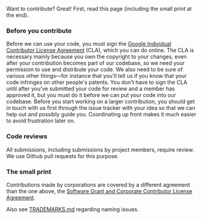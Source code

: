 Want to contribute? Great! First, read this page (including the small print
at the end).

### Before you contribute
Before we can use your code, you must sign the
[Google Individual Contributor License
Agreement](https://cla.developers.google.com/about/google-individual) 
(CLA), which you can do online. The CLA is necessary mainly because you own the
copyright to your changes, even after your contribution becomes part of our
codebase, so we need your permission to use and distribute your code. We also
need to be sure of various other things—for instance that you'll tell us if you
know that your code infringes on other people's patents. You don't have to sign
the CLA until after you've submitted your code for review and a member has
approved it, but you must do it before we can put your code into our codebase.
Before you start working on a larger contribution, you should get in touch with
us first through the issue tracker with your idea so that we can help out and
possibly guide you. Coordinating up front makes it much easier to avoid
frustration later on.

### Code reviews
All submissions, including submissions by project members, require review.
We use Github pull requests for this purpose.

### The small print
Contributions made by corporations are covered by a different agreement than
the one above, the [Software Grant and Corporate Contributor License
Agreement](https://cla.developers.google.com/about/google-corporate).

Also see [TRADEMARKS.md](/TRADEMARKS.md) regarding naming issues.
